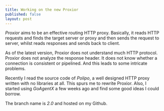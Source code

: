 ```yaml
---
title: Working on the new Proxior
published: false
layout: post
---
```


*Proxior* aims to be an effective routing HTTP proxy. Basically, it reads HTTP requests and finds the target server or proxy and then sends the request to server, whilst reads responses and sends back to client.

As of the latest version, Proxior does not understand much HTTP protocol. Proxior does not analyze the response header. It does not know whether a connection is consistent or pipelined. And this leads to some intricate problems.

Recently I read the source code of *Polipo*, a well designed HTTP proxy written with no libraries at all. This spurs me to rewrite Proxior. Also, I started using *GoAgentX* a few weeks ago and find some good ideas I could borrow.

The branch name is *2.0* and hosted on my Github.

